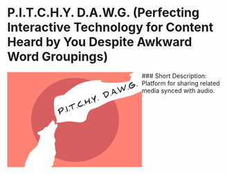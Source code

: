 # P.I.T.C.H.Y. D.A.W.G. (Perfecting Interactive Technology for Content Heard by You Despite Awkward Word Groupings)
<img align="left" src="https://raw.githubusercontent.com/nypl-openaudio/start-here/master/Projects/Images/pdlogo.png" alt="image of a wolf howling team name">
### Short Description:  
Platform for sharing related media synced with audio.  
